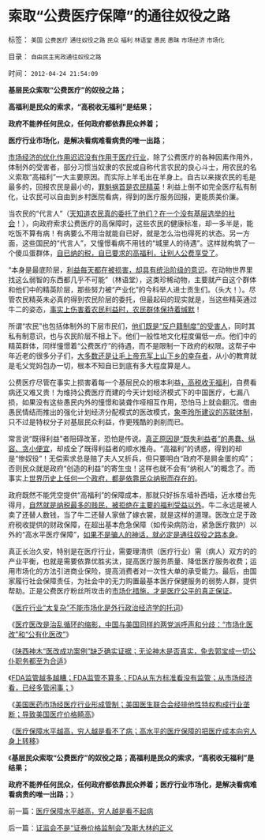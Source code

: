 # 索取“公费医疗保障”的通往奴役之路

标签： `美国` `公费医疗` `通往奴役之路` `民众` `福利` `林语堂` `愚民` `愚昧` `市场经济` `市场化` 

目录： `自由民主宪政通往奴役之路`

时间： `2012-04-24 21:54:09`

**基层民众索取“公费医疗”的奴役之路；**

**高福利是民众的索求，“高税收无福利”是结果；**

**政府不能养任何民众，任何政府都依靠民众养着；**

**医疗行业市场化，是解决看病难看病贵的唯一出路**；

[市场经济的优化作用迟迟没有作用于医疗行业](../../../2010/8/3/国家重视医疗重视教育结果是贵得受不了.md)，除了公费医疗的各种因素作用外，体制外的受害者，部分习惯当奴隶的农民或自称代言农民的良心斗士，用农民的名义索取“高福利”一大主要原因。而实际上羊毛出在羊身上。自古以来拨农民的毛是最多的，回报农民是最小的，[罪魁祸首是农民精英](../../../2008/10/16/极力维护不公平制度的是受害者自已.md)！利益上倒不如完全医疗私有制化，让农民可以自由到乡村医院看病，得到的医疗服务回报，更能质美价廉。

当农民的“代言人”（[天知道农民真的委托了他们？在一个没有基层选举的社会](../../../2010/4/29/声称代表农民的绝大部分不是农民.md)！），向政府索求公费医疗的高保障时，这些农民的健康标准，却一多半是，能吃饭不算有病！有病要么不用治就能自已好，就是怎么治也得死的状态。另一方面，这些国民的“代言人”，又憧憬看病不用钱的“城里人的待遇”。这样就构筑了一个傻瓜蛋群体，[自已纳的税，自已要求的高福利，让别人公费享受了](../../../2009/9/7/均贫富高福利对小农意识的的强烈诱惑.md)。

“本身是最底阶层，[利益每天都在被损害，却具有统治阶级的意识](../../../2011/1/26/传统文化缺乏逻辑，和利益错位.md)。在动物世界里找这么弱智的东西都几乎不可能”（林语堂），这类珍稀动物，主要就产自这个群体和他们中的精英阶层，那些努力被“产业化”的今科举人进士贡生们。（头大！）。尽管农民精英未必真的得到农民阶层的委托，但最起码的现实就是，当这些精英通过牛二的姿态，[事实上伤害着农民利益时，农民群体保持着缄默](../../../2011/11/18/农村的社会特性是围绕土地的惰性.md)！

所谓“农民”也包括体制外的下层市民们，[他们既是“反户籍制度”的受害人](../../../2012/2/1/剥夺户口背后的税后福利，不如剥离福利背后的政府；.md)，同时其私有制意识，也与农民阶层不相上下。他们一般性地文化程度偏低一点。他们中的精英群体，同样憧憬着“公费医疗”的待遇，而不是限制一下政府的权限。这帮子中年近老的很多分子们，[大多数还是让毛上帝充军上山下乡的幸存者](http://darthvad.blog.163.com/blog/static/5339947020119306024186/)，从小的教育就是毛父党妈包办一切，根本不知自已到底有多大程度算是人。

公费医疗尽管在事实上损害着每一个基层民众的根本利益[，高税收无福利](../../../2007/12/23/冗员吃饭财政拖累：高税收无福利无助社会和谐.md)，自费看病还又难又贵！为维持公费医疗而建的今天计划经济模式下的中国医疗，七漏八损，如果没有这些愚民内外的憧憬和装聋作哑相互作用，恐怕马上就会翻沉。借由愚民情结而推出的强化计划经济分配模式的医改模式，[象李玲所建议的苏联体制](../../../2007/11/24/评李玲医改：混乱的政府责任，混淆的行业角色.md)，只不过是特权分子对基层民众利益，作更残酷的剥削而已。

常言说“既得利益”者阻碍改革，恐怕是传说。[真正原因是“既失利益者”的愚蠢、纵容、贪小便宜](../../../2009/8/29/利益期望决定社会立场行为.md)，却成全了既得利益者的顺水推舟。“高福利”的诱惑，得到的却是“惨奴役”！无偿索求总是赔了夫人又折兵，但只要明白“政府不是屙金蛋的鸡”；否则民众就是政府“创造的利益”的寄生虫！这样也就不会有“纳税人”的概念了。而事实上[世界历史上任何一个政府，都是依靠民众纳税而存在的](../../../2009/6/19/计划经济创造财富吗？.md)。

政府既然不能凭空提供“高福利”的保障成本，那就只好拆东墙补西墙，近水楼台先得月，[自然就是纳税最多的贱民，被拒绝在主要的福利受益以外](../../../2008/11/11/计划经济调用通货膨胀：政府的成本有意义吗？.md)。牛二永远是被人卖了还替人数钱，当了牛二还替人家做了嫁衣裳，就是这样的道理。医改立足于政府税收提供的财政保障，在超出基本危急保障（如传染病防治，紧急医疗救护）以外的“高水平医疗保障”，[如果不是骗人的神话，就必定是通往奴役之路本身](../../../2012/2/15/万恶之源皆为善；侵犯人权的人道主义.md)。

真正长治久安，特别是在医疗行业，需要理清供（医疗行业）需（病人）双方的的产业平衡，也就是需要依靠优胜劣汰，提高医疗服务质量、降低医疗服务收费；运用市场化的方法引进商业保险，提高消费者对一次性大单的承受能力。最后，由国家履行社会保障责任，为社会中的无力购置最基本医疗保健服务的弱势人群，提供帮助。正是公费医疗粉丝所攻击的[市场化措施，才是医疗公平的真正保证](../../../2010/7/23/医疗产业不是市场化就是特权化.md)。

《[医疗行业“太复杂”不能市场化是外行政治经济学的托词](../../../2010/10/1/中医手术“肖传国反射弧”非方舟子要打的野鸡.md)》

《[医疗医改是治乱循环的缩影，中国与美国同样的两党派呼声和分歧：“市场化医改”和“公有化医改”](http://hi.baidu.com/darthchn/blog/item/5a399c2cbd9c283a359bf742.html)》

《[陕西神木“医改成功案例”缺乏确实证据；无论神木是否真实，免去郭宝成一切公仆职务都至为合适](../../../2010/10/8/免去郭宝成党内外职务以示鼓励.md)》

《[FDA监管越多越糟；FDA监管不算多；FDA从东方标准看没有监管；从市场经济看，已经多管闲事；](../../../2011/6/10/FDA监管越多越没有公益.md)》

《[美国医药市场经医疗行业形成管制；美国医生联合会经排他性特权构成行业垄断；导致美国医疗价格畸高](../../../2011/6/11/美国医保医疗医药市场管制造成垄断和高价.md)》

《[医疗保障水平越高，穷人越是看不了病；高水平的医疗保障的把医疗成本向穷人身上转移](../../../2012/4/24/医疗保障水平越高，穷人越是看不起病.md)》

《**基层民众索取“公费医疗”的奴役之路；高福利是民众的索求，“高税收无福利”是结果；**

**政府不能养任何民众，任何政府都依靠民众养着；医疗行业市场化，是解决看病难看病贵的唯一出路**；》



前一篇：[医疗保障水平越高，穷人越是看不起病](../../../2012/4/24/医疗保障水平越高，穷人越是看不起病.md)

后一篇：[证监会不是“证券价格监制会”及斯大林的正义](../../../2012/4/24/证监会不是“证券价格监制会”及斯大林的正义.md)